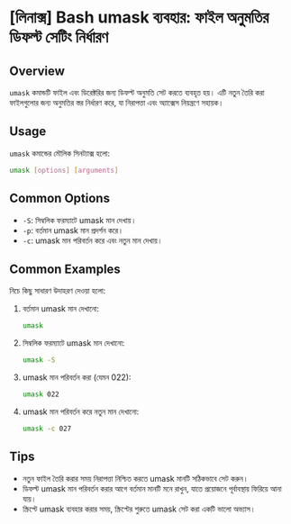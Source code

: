# [লিনাক্স] Bash umask ব্যবহার: ফাইল অনুমতির ডিফল্ট সেটিং নির্ধারণ

## Overview
`umask` কমান্ডটি ফাইল এবং ডিরেক্টরির জন্য ডিফল্ট অনুমতি সেট করতে ব্যবহৃত হয়। এটি নতুন তৈরি করা ফাইলগুলোর জন্য অনুমতির স্তর নির্ধারণ করে, যা নিরাপত্তা এবং অ্যাক্সেস নিয়ন্ত্রণে সহায়ক।

## Usage
`umask` কমান্ডের মৌলিক সিনট্যাক্স হলো:

```bash
umask [options] [arguments]
```

## Common Options
- `-S`: সিম্বলিক ফরম্যাটে umask মান দেখায়।
- `-p`: বর্তমান umask মান প্রদর্শন করে।
- `-c`: umask মান পরিবর্তন করে এবং নতুন মান দেখায়।

## Common Examples
নিচে কিছু সাধারণ উদাহরণ দেওয়া হলো:

1. বর্তমান umask মান দেখানো:
   ```bash
   umask
   ```

2. সিম্বলিক ফরম্যাটে umask মান দেখানো:
   ```bash
   umask -S
   ```

3. umask মান পরিবর্তন করা (যেমন 022):
   ```bash
   umask 022
   ```

4. umask মান পরিবর্তন করে নতুন মান দেখানো:
   ```bash
   umask -c 027
   ```

## Tips
- নতুন ফাইল তৈরি করার সময় নিরাপত্তা নিশ্চিত করতে umask মানটি সঠিকভাবে সেট করুন।
- ডিফল্ট umask মান পরিবর্তন করার আগে বর্তমান মানটি মনে রাখুন, যাতে প্রয়োজনে পূর্বাবস্থায় ফিরিয়ে আনা যায়।
- স্ক্রিপ্টে umask ব্যবহার করার সময়, স্ক্রিপ্টের শুরুতে umask সেট করা একটি ভালো অভ্যাস।